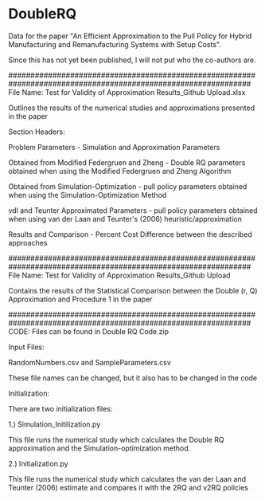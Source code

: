 # DoubleRQ
Data for the paper "An Efficient Approximation to the Pull Policy for Hybrid Manufacturing and Remanufacturing Systems with Setup Costs".

Since this has not yet been published, I will not put who the co-authors are.



###############################################################################################################
File Name: Test for Validity of Approximation Results_Github Upload.xlsx

Outlines the results of the numerical studies and approximations presented in the paper

Section Headers:

Problem Parameters - Simulation and Approximation Parameters

Obtained from Modified Federgruen and Zheng	 - Double RQ parameters obtained when using the Modified Federgruen and Zheng Algorithm

Obtained from Simulation-Optimization	 - pull policy parameters obtained when using the Simulation-Optimization Method

vdl and Teunter Approximated Parameters	- pull policy parameters obtained when using van der Laan and Teunter's (2006) heuristic/approximation

Results and Comparison - Percent Cost Difference between the described approaches

###############################################################################################################
File Name: Test for Validity of Approximation Results_Github Upload

Contains the results of the Statistical Comparison between the Double (r, Q) Approximation and Procedure 1 in the paper


###############################################################################################################
CODE: Files can be found in Double RQ Code.zip

Input Files:

RandomNumbers.csv and SampleParameters.csv

These file names can be changed, but it also has to be changed in the code

Initialization:

There are two initialization files:

1.) Simulation_Initilization.py

This file runs the numerical study which calculates the Double RQ approximation and the Simulation-optimization method.

2.) Initialization.py

This file runs the numerical study which calculates the van der Laan and Teunter (2006) estimate and compares it with the 2RQ and v2RQ policies

